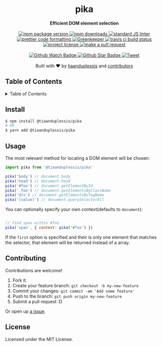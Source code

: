 <div align="center">
  <img src="http://images5.fanpop.com/image/photos/30600000/Pikachu-pikachu-30613394-200-200.gif" alt=""/>
</div>
<h1 align="center">pika</h1>
<div align="center">
  <strong>Efficient DOM element selection</strong>
</div>
<br>
<div align="center">
  <a href="https://npmjs.org/package/@tiaanduplessis/pika">
    <img src="https://img.shields.io/npm/v/@tiaanduplessis/pika.svg?style=flat-square" alt="npm package version" />
  </a>
  <a href="https://npmjs.org/package/@tiaanduplessis/pika">
  <img src="https://img.shields.io/npm/dm/@tiaanduplessis/pika.svg?style=flat-square" alt="npm downloads" />
  </a>
  <a href="https://github.com/feross/standard">
    <img src="https://img.shields.io/badge/code%20style-standard-brightgreen.svg?style=flat-square" alt="standard JS linter" />
  </a>
  <a href="https://github.com/prettier/prettier">
    <img src="https://img.shields.io/badge/styled_with-prettier-ff69b4.svg?style=flat-square" alt="prettier code formatting" />
  </a>
    <a href="https://greenkeeper.io/">
    <img src="https://badges.greenkeeper.io/tiaanduplessis/pika.svg" alt="Greenkeeper" />
  </a>
  <a href="https://travis-ci.org/tiaanduplessis/pika">
    <img src="https://img.shields.io/travis/tiaanduplessis/pika.svg?style=flat-square" alt="travis ci build status" />
  </a>
  <a href="https://github.com/tiaanduplessis/pika/blob/master/LICENSE">
    <img src="https://img.shields.io/npm/l/@tiaanduplessis/pika.svg?style=flat-square" alt="project license" />
  </a>
  <a href="http://makeapullrequest.com">
    <img src="https://img.shields.io/badge/PRs-welcome-brightgreen.svg?style=flat-square" alt="make a pull request" />
  </a>
</div>
<br>
<div align="center">
  <a href="https://github.com/tiaanduplessis/pika/watchers">
    <img src="https://img.shields.io/github/watchers/tiaanduplessis/pika.svg?style=social" alt="Github Watch Badge" />
  </a>
  <a href="https://github.com/tiaanduplessis/pika/stargazers">
    <img src="https://img.shields.io/github/stars/tiaanduplessis/pika.svg?style=social" alt="Github Star Badge" />
  </a>
  <a href="https://twitter.com/intent/tweet?text=Check%20out%20pika!%20https://github.com/tiaanduplessis/pika%20%F0%9F%91%8D">
    <img src="https://img.shields.io/twitter/url/https/github.com/tiaanduplessis/pika.svg?style=social" alt="Tweet" />
  </a>
</div>
<br>
<div align="center">
  Built with ❤︎ by <a href="https://github.com/tiaanduplessis">tiaanduplessis</a> and <a href="https://github.com/tiaanduplessis/pika/contributors">contributors</a>
</div>

<h2>Table of Contents</h2>
<details>
  <summary>Table of Contents</summary>
  <li><a href="#install">Install</a></li>
  <li><a href="#usage">Usage</a></li>
  <li><a href="#contribute">Contribute</a></li>
  <li><a href="#license">License</a></li>
</details>

## Install

```sh
$ npm install @tiaanduplessis/pika
# OR
$ yarn add @tiaanduplessis/pika
```

## Usage

The most relevant method for locating a DOM element will be chosen:

```js
import pika from '@tiaanduplessis/pika'

pika('body') // document.body
pika('head') // document.head
pika('#foo') // document.getElementById
pika('.foo') // document.getElementsByClassName
pika('div') // document.getElementsByTagName
pika('[value]') // document.querySelectorAll

```

You can optionally specify your own context(defaults to `document`):

```js

// find span within #foo
pika('span', { context: pika('#foo') })

```

If the `first` option is specified and their is only one element that matches the selector, that element will be returned instead of a array.

## Contributing

Contributions are welcome!

1. Fork it.
2. Create your feature branch: `git checkout -b my-new-feature`
3. Commit your changes: `git commit -am 'Add some feature'`
4. Push to the branch: `git push origin my-new-feature`
5. Submit a pull request :D

Or open up [a issue](https://github.com/tiaanduplessis/pika/issues).

## License

Licensed under the MIT License.
